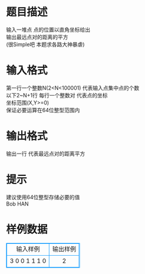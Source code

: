 # 

 
 # 题目描述 
输入一堆点&nbsp;点的位置以直角坐标给出<BR>输出最远点对的距离的平方<BR>(很Simple吧&nbsp;本题求各路大神暴虐)<BR> 

 
 # 输入格式 
第一行一个整数N(2&lt;N&lt;100001)&nbsp;代表输入点集中点的个数<BR>以下2~N+1行&nbsp;每行一个整数对&nbsp;代表点的坐标<BR>坐标范围(X,Y&gt;=0)<BR>保证必要运算在64位整型范围内<BR> 

 
 # 输出格式 
输出一行&nbsp;代表最远点对的距离平方<BR> 

 
 # 提示 
建议使用64位整型存储必要的值<BR>Bob&nbsp;HAN<BR> 
# 样例数据
<style>
        table,table tr th, table tr td { border:1px solid #0094ff; }
        table { width: 200px; min-height: 25px; line-height: 25px; text-align: center; border-collapse: collapse;}   
    </style>
<table>
	<tr>
		<td>输入样例</td>
		<td>输出样例</td>
	</tr>
<tr><td>3
0 0
1 1
1 0
</td><td>2
</td></tr></table>
